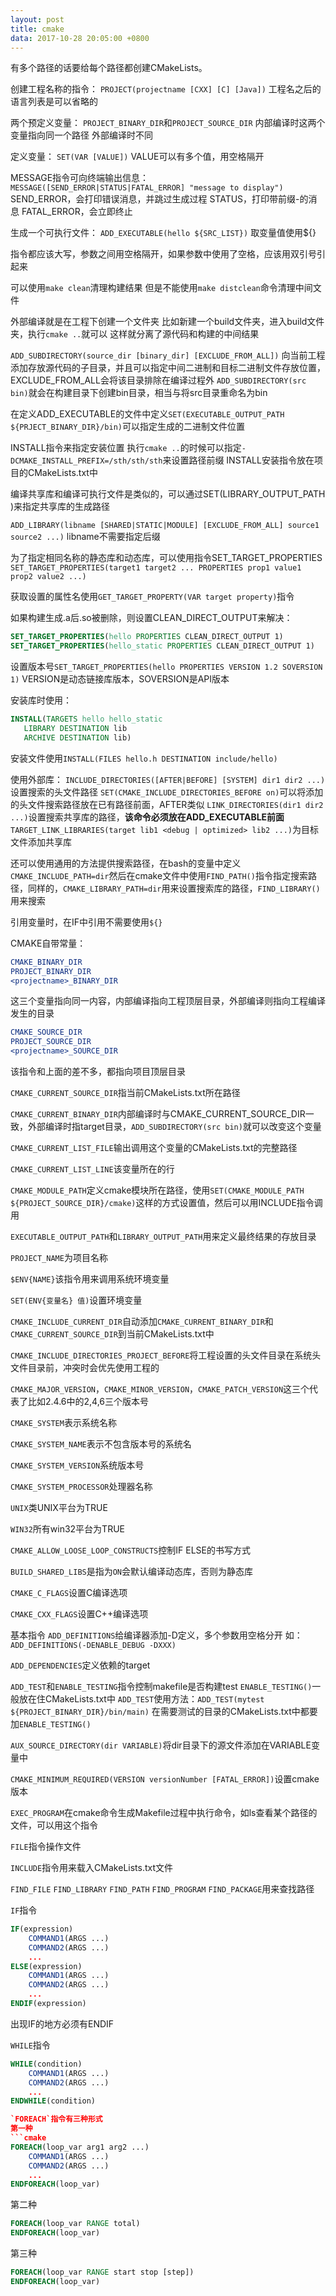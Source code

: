 ```yaml
---
layout: post
title: cmake
data: 2017-10-28 20:05:00 +0800
---
```


有多个路径的话要给每个路径都创建CMakeLists。

创建工程名称的指令：
`PROJECT(projectname [CXX] [C] [Java])`
工程名之后的语言列表是可以省略的

两个预定义变量：
`PROJECT_BINARY_DIR`和`PROJECT_SOURCE_DIR`
内部编译时这两个变量指向同一个路径
外部编译时不同

定义变量：
`SET(VAR [VALUE])`
VALUE可以有多个值，用空格隔开

MESSAGE指令可向终端输出信息：
`MESSAGE([SEND_ERROR|STATUS|FATAL_ERROR] "message to display")`
SEND_ERROR，会打印错误消息，并跳过生成过程
STATUS，打印带前缀-的消息
FATAL_ERROR，会立即终止

生成一个可执行文件：
`ADD_EXECUTABLE(hello ${SRC_LIST})`
取变量值使用${}

指令都应该大写，参数之间用空格隔开，如果参数中使用了空格，应该用双引号引起来

可以使用`make clean`清理构建结果
但是不能使用`make distclean`命令清理中间文件

外部编译就是在工程下创建一个文件夹
比如新建一个build文件夹，进入build文件夹，执行`cmake ..`就可以
这样就分离了源代码和构建的中间结果

`ADD_SUBDIRECTORY(source_dir [binary_dir] [EXCLUDE_FROM_ALL])`
向当前工程添加存放源代码的子目录，并且可以指定中间二进制和目标二进制文件存放位置，EXCLUDE_FROM_ALL会将该目录排除在编译过程外
`ADD_SUBDIRECTORY(src bin)`就会在构建目录下创建bin目录，相当与将src目录重命名为bin

在定义ADD_EXECUTABLE的文件中定义`SET(EXECUTABLE_OUTPUT_PATH ${PRJECT_BINARY_DIR}/bin)`可以指定生成的二进制文件位置

INSTALL指令来指定安装位置
执行`cmake ..`的时候可以指定`-DCMAKE_INSTALL_PREFIX=/sth/sth/sth`来设置路径前缀
INSTALL安装指令放在项目的CMakeLists.txt中

编译共享库和编译可执行文件是类似的，可以通过SET(LIBRARY_OUTPUT_PATH <PATH>)来指定共享库的生成路径

`ADD_LIBRARY(libname [SHARED|STATIC|MODULE] [EXCLUDE_FROM_ALL] source1 source2 ...)`
libname不需要指定后缀

为了指定相同名称的静态库和动态库，可以使用指令SET_TARGET_PROPERTIES
`SET_TARGET_PROPERTIES(target1 target2 ... PROPERTIES prop1 value1 prop2 value2 ...)`

获取设置的属性名使用`GET_TARGET_PROPERTY(VAR target property)`指令

如果构建生成.a后.so被删除，则设置CLEAN_DIRECT_OUTPUT来解决：
```cmake
SET_TARGET_PROPERTIES(hello PROPERTIES CLEAN_DIRECT_OUTPUT 1)
SET_TARGET_PROPERTIES(hello_static PROPERTIES CLEAN_DIRECT_OUTPUT 1)
```

设置版本号`SET_TARGET_PROPERTIES(hello PROPERTIES VERSION 1.2 SOVERSION 1)`
VERSION是动态链接库版本，SOVERSION是API版本

安装库时使用：
```cmake
INSTALL(TARGETS hello hello_static
   LIBRARY DESTINATION lib
   ARCHIVE DESTINATION lib)
```

安装文件使用`INSTALL(FILES hello.h DESTINATION include/hello)`

使用外部库：
`INCLUDE_DIRECTORIES([AFTER|BEFORE] [SYSTEM] dir1 dir2 ...)`设置搜索的头文件路径
`SET(CMAKE_INCLUDE_DIRECTORIES_BEFORE on)`可以将添加的头文件搜索路径放在已有路径前面，AFTER类似
`LINK_DIRECTORIES(dir1 dir2 ...)`设置搜索共享库的路径，**该命令必须放在ADD_EXECUTABLE前面**
`TARGET_LINK_LIBRARIES(target lib1 <debug | optimized> lib2 ...)`为目标文件添加共享库

还可以使用通用的方法提供搜索路径，在bash的变量中定义`CMAKE_INCLUDE_PATH=dir`然后在cmake文件中使用`FIND_PATH()`指令指定搜索路径，同样的，`CMAKE_LIBRARY_PATH=dir`用来设置搜索库的路径，`FIND_LIBRARY()`用来搜索

引用变量时，在IF中引用不需要使用`${}`

CMAKE自带常量：
```cmake
CMAKE_BINARY_DIR
PROJECT_BINARY_DIR
<projectname>_BINARY_DIR 
```
这三个变量指向同一内容，内部编译指向工程顶层目录，外部编译则指向工程编译发生的目录

```cmake
CMAKE_SOURCE_DIR
PROJECT_SOURCE_DIR
<projectname>_SOURCE_DIR
```
该指令和上面的差不多，都指向项目顶层目录

`CMAKE_CURRENT_SOURCE_DIR`指当前CMakeLists.txt所在路径

`CMAKE_CURRENT_BINARY_DIR`内部编译时与CMAKE_CURRENT_SOURCE_DIR一致，外部编译时指target目录，`ADD_SUBDIRECTORY(src bin)`就可以改变这个变量 

`CMAKE_CURRENT_LIST_FILE`输出调用这个变量的CMakeLists.txt的完整路径

`CMAKE_CURRENT_LIST_LINE`该变量所在的行

`CMAKE_MODULE_PATH`定义cmake模块所在路径，使用`SET(CMAKE_MODULE_PATH ${PROJECT_SOURCE_DIR}/cmake)`这样的方式设置值，然后可以用INCLUDE指令调用

`EXECUTABLE_OUTPUT_PATH`和`LIBRARY_OUTPUT_PATH`用来定义最终结果的存放目录

`PROJECT_NAME`为项目名称

`$ENV{NAME}`该指令用来调用系统环境变量

`SET(ENV{变量名} 值)`设置环境变量

`CMAKE_INCLUDE_CURRENT_DIR`自动添加`CMAKE_CURRENT_BINARY_DIR`和`CMAKE_CURRENT_SOURCE_DIR`到当前CMakeLists.txt中

`CMAKE_INCLUDE_DIRECTORIES_PROJECT_BEFORE`将工程设置的头文件目录在系统头文件目录前，冲突时会优先使用工程的

`CMAKE_MAJOR_VERSION`，`CMAKE_MINOR_VERSION`，`CMAKE_PATCH_VERSION`这三个代表了比如2.4.6中的2,4,6三个版本号

`CMAKE_SYSTEM`表示系统名称

`CMAKE_SYSTEM_NAME`表示不包含版本号的系统名

`CMAKE_SYSTEM_VERSION`系统版本号

`CMAKE_SYSTEM_PROCESSOR`处理器名称

`UNIX`类UNIX平台为TRUE

`WIN32`所有win32平台为TRUE

`CMAKE_ALLOW_LOOSE_LOOP_CONSTRUCTS`控制IF ELSE的书写方式

`BUILD_SHARED_LIBS`是指为`ON`会默认编译动态库，否则为静态库

`CMAKE_C_FLAGS`设置C编译选项

`CMAKE_CXX_FLAGS`设置C++编译选项

基本指令
`ADD_DEFINITIONS`给编译器添加-D定义，多个参数用空格分开
如：`ADD_DEFINITIONS(-DENABLE_DEBUG -DXXX)`

`ADD_DEPENDENCIES`定义依赖的target

`ADD_TEST`和`ENABLE_TESTING`指令控制makefile是否构建test
`ENABLE_TESTING()`一般放在住CMakeLists.txt中
`ADD_TEST`使用方法：`ADD_TEST(mytest ${PROJECT_BINARY_DIR}/bin/main)`
在需要测试的目录的CMakeLists.txt中都要加`ENABLE_TESTING()`

`AUX_SOURCE_DIRECTORY(dir VARIABLE)`将dir目录下的源文件添加在VARIABLE变量中

`CMAKE_MINIMUM_REQUIRED(VERSION versionNumber [FATAL_ERROR])`设置cmake版本

`EXEC_PROGRAM`在cmake命令生成Makefile过程中执行命令，如ls查看某个路径的文件，可以用这个指令

`FILE`指令操作文件

`INCLUDE`指令用来载入CMakeLists.txt文件

`FIND_FILE` `FIND_LIBRARY` `FIND_PATH` `FIND_PROGRAM` `FIND_PACKAGE`用来查找路径

`IF`指令
```cmake
IF(expression)
    COMMAND1(ARGS ...)
    COMMAND2(ARGS ...)
    ...
ELSE(expression)
    COMMAND1(ARGS ...)
    COMMAND2(ARGS ...)
    ...
ENDIF(expression)
```
出现IF的地方必须有ENDIF

`WHILE`指令
```cmake
WHILE(condition)
    COMMAND1(ARGS ...)
    COMMAND2(ARGS ...)
    ...
ENDWHILE(condition)

`FOREACH`指令有三种形式
第一种
```cmake
FOREACH(loop_var arg1 arg2 ...)
    COMMAND1(ARGS ...)
    COMMAND2(ARGS ...)
    ...
ENDFOREACH(loop_var)
```
第二种
```cmake
FOREACH(loop_var RANGE total)
ENDFOREACH(loop_var)
```
第三种
```cmake
FOREACH(loop_var RANGE start stop [step])
ENDFOREACH(loop_var)
```
